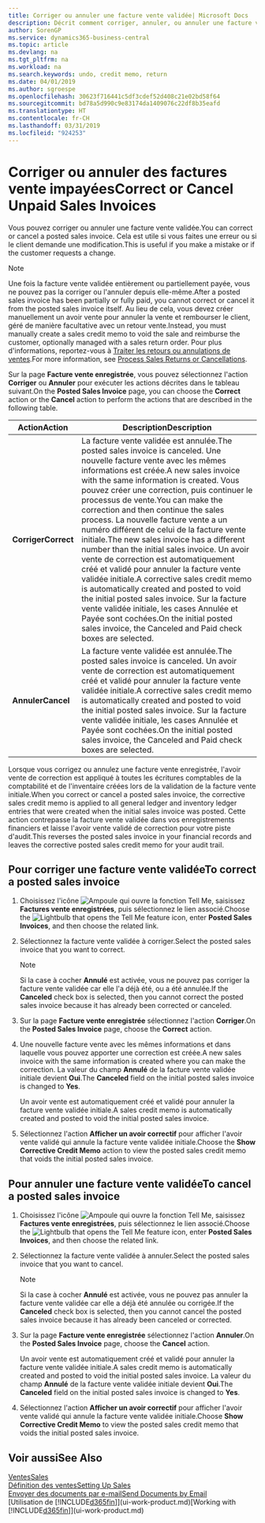 ```yaml
---
title: Corriger ou annuler une facture vente validée| Microsoft Docs
description: Décrit comment corriger, annuler, ou annuler une facture vente enregistrée et lettrer un avoir vente.
author: SorenGP
ms.service: dynamics365-business-central
ms.topic: article
ms.devlang: na
ms.tgt_pltfrm: na
ms.workload: na
ms.search.keywords: undo, credit memo, return
ms.date: 04/01/2019
ms.author: sgroespe
ms.openlocfilehash: 30623f716441c5df3cdef52d408c21e02bd58f64
ms.sourcegitcommit: bd78a5d990c9e83174da1409076c22df8b35eafd
ms.translationtype: HT
ms.contentlocale: fr-CH
ms.lasthandoff: 03/31/2019
ms.locfileid: "924253"
---
```

# <a name="correct-or-cancel-unpaid-sales-invoices"></a><span data-ttu-id="73ec5-103">Corriger ou annuler des factures vente impayées</span><span class="sxs-lookup"><span data-stu-id="73ec5-103">Correct or Cancel Unpaid Sales Invoices</span></span>
<span data-ttu-id="73ec5-104">Vous pouvez corriger ou annuler une facture vente validée.</span><span class="sxs-lookup"><span data-stu-id="73ec5-104">You can correct or cancel a posted sales invoice.</span></span> <span data-ttu-id="73ec5-105">Cela est utile si vous faites une erreur ou si le client demande une modification.</span><span class="sxs-lookup"><span data-stu-id="73ec5-105">This is useful if you make a mistake or if the customer requests a change.</span></span>

> [!NOTE]  
>   <span data-ttu-id="73ec5-106">Une fois la facture vente validée entièrement ou partiellement payée, vous ne pouvez pas la corriger ou l'annuler depuis elle-même.</span><span class="sxs-lookup"><span data-stu-id="73ec5-106">After a posted sales invoice has been partially or fully paid, you cannot correct or cancel it from the posted sales invoice itself.</span></span> <span data-ttu-id="73ec5-107">Au lieu de cela, vous devez créer manuellement un avoir vente pour annuler la vente et rembourser le client, géré de manière facultative avec un retour vente.</span><span class="sxs-lookup"><span data-stu-id="73ec5-107">Instead, you must manually create a sales credit memo to void the sale and reimburse the customer, optionally managed with a sales return order.</span></span> <span data-ttu-id="73ec5-108">Pour plus d'informations, reportez-vous à [Traiter les retours ou annulations de ventes](sales-how-process-sales-returns-cancellations.md).</span><span class="sxs-lookup"><span data-stu-id="73ec5-108">For more information, see [Process Sales Returns or Cancellations](sales-how-process-sales-returns-cancellations.md).</span></span>

<span data-ttu-id="73ec5-109">Sur la page **Facture vente enregistrée**, vous pouvez sélectionnez l'action **Corriger** ou **Annuler** pour exécuter les actions décrites dans le tableau suivant.</span><span class="sxs-lookup"><span data-stu-id="73ec5-109">On the **Posted Sales Invoice** page, you can choose the **Correct** action or the **Cancel** action to perform the actions that are described in the following table.</span></span>

| <span data-ttu-id="73ec5-110">Action</span><span class="sxs-lookup"><span data-stu-id="73ec5-110">Action</span></span> | <span data-ttu-id="73ec5-111">Description</span><span class="sxs-lookup"><span data-stu-id="73ec5-111">Description</span></span> |
| --- | --- |
| <span data-ttu-id="73ec5-112">**Corriger**</span><span class="sxs-lookup"><span data-stu-id="73ec5-112">**Correct**</span></span> |<span data-ttu-id="73ec5-113">La facture vente validée est annulée.</span><span class="sxs-lookup"><span data-stu-id="73ec5-113">The posted sales invoice is canceled.</span></span> <span data-ttu-id="73ec5-114">Une nouvelle facture vente avec les mêmes informations est créée.</span><span class="sxs-lookup"><span data-stu-id="73ec5-114">A new sales invoice with the same information is created.</span></span> <span data-ttu-id="73ec5-115">Vous pouvez créer une correction, puis continuer le processus de vente.</span><span class="sxs-lookup"><span data-stu-id="73ec5-115">You can make the correction and then continue the sales process.</span></span> <span data-ttu-id="73ec5-116">La nouvelle facture vente a un numéro différent de celui de la facture vente initiale.</span><span class="sxs-lookup"><span data-stu-id="73ec5-116">The new sales invoice has a different number than the initial sales invoice.</span></span> <span data-ttu-id="73ec5-117">Un avoir vente de correction est automatiquement créé et validé pour annuler la facture vente validée initiale.</span><span class="sxs-lookup"><span data-stu-id="73ec5-117">A corrective sales credit memo is automatically created and posted to void the initial posted sales invoice.</span></span> <span data-ttu-id="73ec5-118">Sur la facture vente validée initiale, les cases Annulée et Payée sont cochées.</span><span class="sxs-lookup"><span data-stu-id="73ec5-118">On the initial posted sales invoice, the Canceled and Paid check boxes are selected.</span></span> |
| <span data-ttu-id="73ec5-119">**Annuler**</span><span class="sxs-lookup"><span data-stu-id="73ec5-119">**Cancel**</span></span> |<span data-ttu-id="73ec5-120">La facture vente validée est annulée.</span><span class="sxs-lookup"><span data-stu-id="73ec5-120">The posted sales invoice is canceled.</span></span> <span data-ttu-id="73ec5-121">Un avoir vente de correction est automatiquement créé et validé pour annuler la facture vente validée initiale.</span><span class="sxs-lookup"><span data-stu-id="73ec5-121">A corrective sales credit memo is automatically created and posted to void the initial posted sales invoice.</span></span> <span data-ttu-id="73ec5-122">Sur la facture vente validée initiale, les cases Annulée et Payée sont cochées.</span><span class="sxs-lookup"><span data-stu-id="73ec5-122">On the initial posted sales invoice, the Canceled and Paid check boxes are selected.</span></span> |

<span data-ttu-id="73ec5-123">Lorsque vous corrigez ou annulez une facture vente enregistrée, l'avoir vente de correction est appliqué à toutes les écritures comptables de la comptabilité et de l'inventaire créées lors de la validation de la facture vente initiale.</span><span class="sxs-lookup"><span data-stu-id="73ec5-123">When you correct or cancel a posted sales invoice, the corrective sales credit memo is applied to all general ledger and inventory ledger entries that were created when the initial sales invoice was posted.</span></span> <span data-ttu-id="73ec5-124">Cette action contrepasse la facture vente validée dans vos enregistrements financiers et laisse l'avoir vente validé de correction pour votre piste d'audit.</span><span class="sxs-lookup"><span data-stu-id="73ec5-124">This reverses the posted sales invoice in your financial records and leaves the corrective posted sales credit memo for your audit trail.</span></span>

## <a name="to-correct-a-posted-sales-invoice"></a><span data-ttu-id="73ec5-125">Pour corriger une facture vente validée</span><span class="sxs-lookup"><span data-stu-id="73ec5-125">To correct a posted sales invoice</span></span>
1. <span data-ttu-id="73ec5-126">Choisissez l'icône ![Ampoule qui ouvre la fonction Tell Me](media/ui-search/search_small.png "Dites-moi ce que vous voulez faire"), saisissez **Factures vente enregistrées**, puis sélectionnez le lien associé.</span><span class="sxs-lookup"><span data-stu-id="73ec5-126">Choose the ![Lightbulb that opens the Tell Me feature](media/ui-search/search_small.png "Tell me what you want to do") icon, enter **Posted Sales Invoices**, and then choose the related link.</span></span>  
2. <span data-ttu-id="73ec5-127">Sélectionnez la facture vente validée à corriger.</span><span class="sxs-lookup"><span data-stu-id="73ec5-127">Select the posted sales invoice that you want to correct.</span></span>

    > [!NOTE]  
    >   <span data-ttu-id="73ec5-128">Si la case à cocher **Annulé** est activée, vous ne pouvez pas corriger la facture vente validée car elle l'a déjà été, ou a été annulée.</span><span class="sxs-lookup"><span data-stu-id="73ec5-128">If the **Canceled** check box is selected, then you cannot correct the posted sales invoice because it has already been corrected or canceled.</span></span>
3. <span data-ttu-id="73ec5-129">Sur la page **Facture vente enregistrée** sélectionnez l'action **Corriger**.</span><span class="sxs-lookup"><span data-stu-id="73ec5-129">On the **Posted Sales Invoice** page, choose the **Correct** action.</span></span>  
4. <span data-ttu-id="73ec5-130">Une nouvelle facture vente avec les mêmes informations et dans laquelle vous pouvez apporter une correction est créée.</span><span class="sxs-lookup"><span data-stu-id="73ec5-130">A new sales invoice with the same information is created where you can make the correction.</span></span> <span data-ttu-id="73ec5-131">La valeur du champ **Annulé** de la facture vente validée initiale devient **Oui**.</span><span class="sxs-lookup"><span data-stu-id="73ec5-131">The **Canceled** field on the initial posted sales invoice is changed to **Yes**.</span></span>

    <span data-ttu-id="73ec5-132">Un avoir vente est automatiquement créé et validé pour annuler la facture vente validée initiale.</span><span class="sxs-lookup"><span data-stu-id="73ec5-132">A sales credit memo is automatically created and posted to void the initial posted sales invoice.</span></span>
5. <span data-ttu-id="73ec5-133">Sélectionnez l'action **Afficher un avoir correctif** pour afficher l'avoir vente validé qui annule la facture vente validée initiale.</span><span class="sxs-lookup"><span data-stu-id="73ec5-133">Choose the **Show Corrective Credit Memo** action to view the posted sales credit memo that voids the initial posted sales invoice.</span></span>

## <a name="to-cancel-a-posted-sales-invoice"></a><span data-ttu-id="73ec5-134">Pour annuler une facture vente validée</span><span class="sxs-lookup"><span data-stu-id="73ec5-134">To cancel a posted sales invoice</span></span>
1. <span data-ttu-id="73ec5-135">Choisissez l'icône ![Ampoule qui ouvre la fonction Tell Me](media/ui-search/search_small.png "Dites-moi ce que vous voulez faire"), saisissez **Factures vente enregistrées**, puis sélectionnez le lien associé.</span><span class="sxs-lookup"><span data-stu-id="73ec5-135">Choose the ![Lightbulb that opens the Tell Me feature](media/ui-search/search_small.png "Tell me what you want to do") icon, enter **Posted Sales Invoices**, and then choose the related link.</span></span>  
2. <span data-ttu-id="73ec5-136">Sélectionnez la facture vente validée à annuler.</span><span class="sxs-lookup"><span data-stu-id="73ec5-136">Select the posted sales invoice that you want to cancel.</span></span>

    > [!NOTE]  
    >   <span data-ttu-id="73ec5-137">Si la case à cocher **Annulé** est activée, vous ne pouvez pas annuler la facture vente validée car elle a déjà été annulée ou corrigée.</span><span class="sxs-lookup"><span data-stu-id="73ec5-137">If the **Canceled** check box is selected, then you cannot cancel the posted sales invoice because it has already been canceled or corrected.</span></span>
3. <span data-ttu-id="73ec5-138">Sur la page **Facture vente enregistrée** sélectionnez l'action **Annuler**.</span><span class="sxs-lookup"><span data-stu-id="73ec5-138">On the **Posted Sales Invoice** page, choose the **Cancel** action.</span></span>

    <span data-ttu-id="73ec5-139">Un avoir vente est automatiquement créé et validé pour annuler la facture vente validée initiale.</span><span class="sxs-lookup"><span data-stu-id="73ec5-139">A sales credit memo is automatically created and posted to void the initial posted sales invoice.</span></span> <span data-ttu-id="73ec5-140">La valeur du champ **Annulé** de la facture vente validée initiale devient **Oui**.</span><span class="sxs-lookup"><span data-stu-id="73ec5-140">The **Canceled** field on the initial posted sales invoice is changed to **Yes**.</span></span>
4. <span data-ttu-id="73ec5-141">Sélectionnez l'action **Afficher un avoir correctif** pour afficher l'avoir vente validé qui annule la facture vente validée initiale.</span><span class="sxs-lookup"><span data-stu-id="73ec5-141">Choose **Show Corrective Credit Memo** to view the posted sales credit memo that voids the initial posted sales invoice.</span></span>

## <a name="see-also"></a><span data-ttu-id="73ec5-142">Voir aussi</span><span class="sxs-lookup"><span data-stu-id="73ec5-142">See Also</span></span>
[<span data-ttu-id="73ec5-143">Ventes</span><span class="sxs-lookup"><span data-stu-id="73ec5-143">Sales</span></span>](sales-manage-sales.md)  
[<span data-ttu-id="73ec5-144">Définition des ventes</span><span class="sxs-lookup"><span data-stu-id="73ec5-144">Setting Up Sales</span></span>](sales-setup-sales.md)  
[<span data-ttu-id="73ec5-145">Envoyer des documents par e-mail</span><span class="sxs-lookup"><span data-stu-id="73ec5-145">Send Documents by Email</span></span>](ui-how-send-documents-email.md)  
<span data-ttu-id="73ec5-146">[Utilisation de [!INCLUDE[d365fin](includes/d365fin_md.md)]](ui-work-product.md)</span><span class="sxs-lookup"><span data-stu-id="73ec5-146">[Working with [!INCLUDE[d365fin](includes/d365fin_md.md)]](ui-work-product.md)</span></span>
